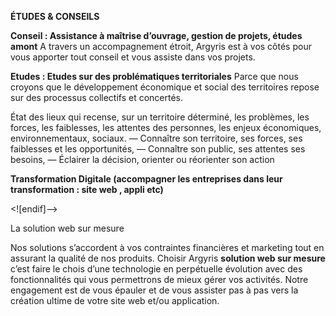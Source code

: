**ÉTUDES & CONSEILS**

**Conseil : Assistance à maîtrise d’ouvrage, gestion de projets, études amont**
A travers un accompagnement étroit, Argyris est à vos côtés pour vous apporter tout conseil et vous assiste dans vos projets.

**Etudes : Etudes sur des problématiques territoriales**
Parce que nous croyons que le développement économique et social des territoires repose sur des processus collectifs et concertés.

État des lieux qui recense, sur un territoire déterminé, les problèmes, les forces, les faiblesses, les attentes des personnes, les enjeux économiques, environnementaux, sociaux.
— Connaître son territoire, ses forces, ses faiblesses
et les opportunités,
— Connaître son public, ses attentes ses besoins,
— Éclairer la décision, orienter ou réorienter son action

**Transformation Digitale (accompagner les entreprises dans leur transformation : site web , appli etc)**

<![endif]-->

La  solution web sur mesure

Nos solutions s’accordent à vos contraintes financières et marketing tout en assurant la qualité de nos produits. Choisir Argyris  **solution web sur mesure** c’est faire le chois d’une technologie en perpétuelle évolution avec des fonctionnalités qui vous permettrons de mieux gérer vos activités. Notre engagement est de vous épauler et de vous assister pas à pas vers la création ultime de votre site web et/ou application.
<!--stackedit_data:
eyJoaXN0b3J5IjpbLTM2ODEwMjA3LDczMDk5ODExNl19
-->